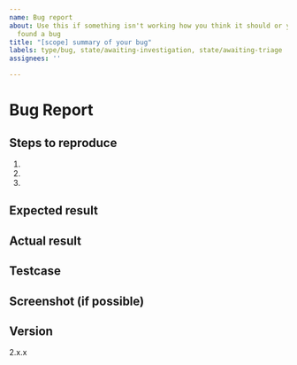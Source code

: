 ```yaml
---
name: Bug report
about: Use this if something isn't working how you think it should or you think you've
  found a bug
title: "[scope] summary of your bug"
labels: type/bug, state/awaiting-investigation, state/awaiting-triage
assignees: ''

---
```


# Bug Report
<!-- Describe what's wrong in great detail (required). -->

## Steps to reproduce
<!-- Tell us how to reproduce your issue (required). -->
1.
2.
3.

## Expected result
<!-- Tell us what result you were expecting (required). -->

## Actual result
<!-- Tell us what the actual result was (required). -->

## Testcase
<!--
  If possible create an example of your issue via a JSFiddle. 

  How to create an example:
   1. Open the following JSFiddle - https://jsfiddle.net/31d6y7mn
   2. Click "Fork" at the top
   3. Add the minimum required HTML, CSS and JavaScript which reproduces
      your issue
   4. Click "Save" at the top
   5. Copy the URL of your fiddle and link it here
-->

## Screenshot (if possible)
<!--
  If possible include images or gifs of your issue.

  E.g. Incorrect component CSS should include an image of what the
  component looks like.
  
  If your looking for a tool we recommend ShareX - https://github.com/ShareX/ShareX
-->

## Version
<!-- Include the version of the library you are using (required). -->
2.x.x
